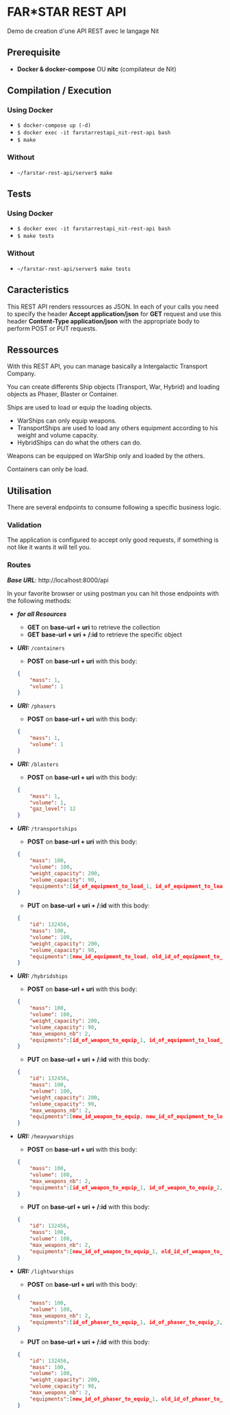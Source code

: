 FAR*STAR REST API
==

<p> Demo de creation d'une API REST avec le langage Nit </p>

## Prerequisite
* **Docker & docker-compose** OU **nitc** (compilateur de Nit)

## Compilation / Execution
### Using Docker
* <code>$ docker-compose up (-d)</code>
* <code>$ docker exec -it farstarrestapi_nit-rest-api bash</code>
* <code>$ make</code>

### Without
* <code>~/farstar-rest-api/server$ make</code>

## Tests
### Using Docker
* <code>$ docker exec -it farstarrestapi_nit-rest-api bash</code>
* <code>$ make tests</code>

### Without
* <code>~/farstar-rest-api/server$ make tests</code>

## Caracteristics
This REST API renders ressources as JSON. In each of your calls you need to specify the header **Accept application/json** for **GET** request and use this header **Content-Type application/json** with the appropriate body to perform POST or PUT requests.

## Ressources
With this REST API, you can manage basically a Intergalactic Transport Company.

You can create differents Ship objects (Transport, War, Hybrid) and loading objects as Phaser, Blaster or Container.

Ships are used to load or equip the loading objects.
* WarShips can only equip weapons.
* TransportShips are used to load any others equipment according to his weight and volume capacity.
* HybridShips can do what the others can do.

Weapons can be equipped on WarShip only and loaded by the others.

Containers can only be load.

## Utilisation
There are several endpoints to consume following a specific business logic.

### Validation
The application is configured to accept only good requests, if something is not like it wants it will tell you.

### Routes
***Base URL***: http://localhost:8000/api

In your favorite browser or using postman you can hit those endpoints with the following methods:
* ***for all Resources***
  * **GET** on **base-url + uri** to retrieve the collection
  * **GET** **base-url + uri + /:id** to retrieve the specific object
* ***URI:*** <code>/containers</code>
  * **POST** on **base-url + uri** with this body:
  ```json
  {
      "mass": 1,
      "volume": 1
  }
  ```
* ***URI:*** <code>/phasers</code>
  * **POST** on **base-url + uri** with this body:
  ```json
  {
      "mass": 1,
      "volume": 1
  }
  ```
* ***URI:*** <code>/blasters</code>
  * **POST** on **base-url + uri** with this body:
  ```json
  {
      "mass": 1,
      "volume": 1,
      "gaz_level": 12
  }
  ```
* ***URI:*** <code>/transportships</code>
  * **POST** on **base-url + uri** with this body:
  ```json
  {
      "mass": 100,
      "volume": 100,
      "weight_capacity": 200,
      "volume_capacity": 90,
      "equipments":[id_of_equipment_to_load_1, id_of_equipment_to_load_2, ...]
  }
  ```
  * **PUT** on **base-url + uri + /:id** with this body:
  ```json
  {
      "id": 132456,
      "mass": 100,
      "volume": 100,
      "weight_capacity": 200,
      "volume_capacity": 90,
      "equipments":[new_id_equipment_to_load, old_id_of_equipment_to_load_, ...]
  }
  ```
* ***URI:*** <code>/hybridships</code>
  * **POST** on **base-url + uri** with this body:
  ```json
  {
      "mass": 100,
      "volume": 100,
      "weight_capacity": 200,
      "volume_capacity": 90,
      "max_weapons_nb": 2,
      "equipments":[id_of_weapon_to_equip_1, id_of_equipment_to_load_2, ...]
  }
  ```
  * **PUT** on **base-url + uri + /:id** with this body:
  ```json
  {
      "id": 132456,
      "mass": 100,
      "volume": 100,
      "weight_capacity": 200,
      "volume_capacity": 90,
      "max_weapons_nb": 2,
      "equipments":[new_id_weapon_to_equip, new_id_of_equipment_to_load_, ...]
  }
  ```

* ***URI:*** <code>/heavywarships</code>
  * **POST** on **base-url + uri** with this body:
  ```json
  {
      "mass": 100,
      "volume": 100,
      "max_weapons_nb": 2,
      "equipments":[id_of_weapon_to_equip_1, id_of_weapon_to_equip_2, ...]
  }
  ```
  * **PUT** on **base-url + uri + /:id** with this body:
  ```json
  {
      "id": 132456,
      "mass": 100,
      "volume": 100,
      "max_weapons_nb": 2,
      "equipments":[new_id_of_weapon_to_equip_1, old_id_of_weapon_to_equip_2, ...]
  }
  ```
* ***URI:*** <code>/lightwarships</code>
  * **POST** on **base-url + uri** with this body:
  ```json
  {
      "mass": 100,
      "volume": 100,
      "max_weapons_nb": 2,
      "equipments":[id_of_phaser_to_equip_1, id_of_phaser_to_equip_2, ...]
  }
  ```
  * **PUT** on **base-url + uri + /:id** with this body:
  ```json
  {
      "id": 132456,
      "mass": 100,
      "volume": 100,
      "weight_capacity": 200,
      "volume_capacity": 90,
      "max_weapons_nb": 2,
      "equipments":[new_id_of_phaser_to_equip_1, old_id_of_phaser_to_equip_1, ...]
  }
  ```

